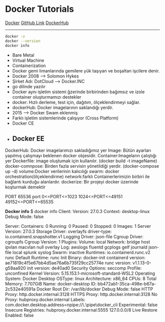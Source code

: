 # Docker Tutorials 
[Docker](https://docker.com/)
[GitHub Link](https://github.com/ayse-ozturk/dockerWorkshop)
[DockerHub](https://hub.docker.com/)

---


```sh
docker -v 
docker --version 
docker info
```

- Bare Metal
- Virtual Machine 
- Containerization 
- Docker gemi limanlarında gemilere yük taşıyan ve boşaltan  işcilere denir. 
- Docker 2008 --> Solomon Hykes 
- Şirket Adı: DotCloud --> Docker.INC
- go dilinde yazılır
- Docker aynı işletim sistemi ğzerinde birbirinden bağımsız ve izole container oluşturmamızı destekler 
- docker: Hızlı derleme, test için, dağıtım, ölçeklendirmeyi sağlar. 
- dockerHub: Docker imagelarının saklandığı yerdir. 
- 2015 --> Docker Swam eklenmiş 
- Farklı işletim sistemlerinde çalışıyor (Cross Platform)
- Docker CE 
- Docker EE
  ---


DockerHub: Docker imagelarımızı sakladığımız yer
Image: Bütün ayarları yapılmış çalışmayı beklenen docker objesidir. 
Container:Imageların çalıştığı yer
Dockerfile: image oluştumak için kullanılır. (docker build -t imageName)
docker-comnpose: Birden fazla servisin yönetildiği yerdir. (docker-compose up -d)
volume:Docker verilerinin kalıcılığı
swarm: docker orchestration(ölçeklendirme)
network:farklı Containerlerimizin birbiri ile bağlantı kurduğu alanlardır.
dockerize: Bir projeyi docker üzerinde koşturmak demektir

PORT
65536 port
 0<=PORT<=1023 
 1024<=PORT<=49151 
 49152<=PORT<=65535


















**Docker info**
$ docker info
Client:
 Version:    27.0.3
 Context:    desktop-linux
 Debug Mode: false

Server:
 Containers: 0
  Running: 0
  Paused: 0
  Stopped: 0
 Images: 1
 Server Version: 27.0.3
 Storage Driver: overlayfs
  driver-type: io.containerd.snapshotter.v1
 Logging Driver: json-file
 Cgroup Driver: cgroupfs
 Cgroup Version: 1
 Plugins:
  Volume: local
  Network: bridge host ipvlan macvlan null overlay
  Log: awslogs fluentd gcplogs gelf journald json-file local splunk syslog
 Swarm: inactive
 Runtimes: io.containerd.runc.v2 runc
 Default Runtime: runc
 Init Binary: docker-init
 containerd version: ae71819c4f5e67bb4d5ae76a6b735f29cc25774e
 runc version: v1.1.13-0-g58aa920
 init version: de40ad0
 Security Options:
  seccomp
   Profile: unconfined
 Kernel Version: 5.15.153.1-microsoft-standard-WSL2
 Operating System: Docker Desktop
 OSType: linux
 Architecture: x86_64
 CPUs: 8
 Total Memory: 7.707GiB
 Name: docker-desktop
 ID: bb472ab1-35ca-498e-b67a-2c532e40591a
 Docker Root Dir: /var/lib/docker
 Debug Mode: false
 HTTP Proxy: http.docker.internal:3128
 HTTPS Proxy: http.docker.internal:3128
 No Proxy: hubproxy.docker.internal
 Labels:
  com.docker.desktop.address=npipe://\\.\pipe\docker_cli
 Experimental: false
 Insecure Registries:
  hubproxy.docker.internal:5555
  127.0.0.0/8
 Live Restore Enabled: false

